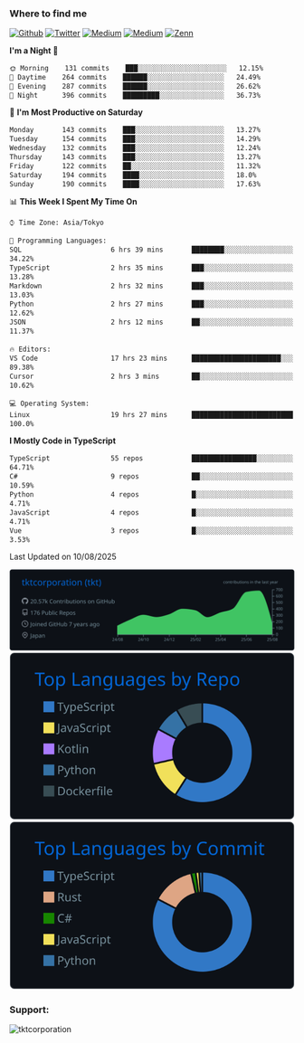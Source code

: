 <!-- <p align="left"> <img src="https://komarev.com/ghpvc/?username=tktcorporation&label=Profile%20views&color=0e75b6&style=flat" alt="tktcorporation" /> </p> -->

<h3>Where to find me</h3>
<p>
<a href="https://github.com/tktcorporation" target="_blank"><img alt="Github" src="https://img.shields.io/badge/GitHub-%2312100E.svg?&style=for-the-badge&logo=Github&logoColor=white" /></a>
<a href="https://twitter.com/tktcorporation" target="_blank"><img alt="Twitter" src="https://img.shields.io/badge/twitter-%231DA1F2.svg?&style=for-the-badge&logo=twitter&logoColor=white" /></a>
<a href="https://www.linkedin.com/in/tktcorporation" target="_blank"><img alt="Medium" src="https://img.shields.io/badge/linkdin-0a66c2.svg?&style=for-the-badge&logo=linkedin&logoColor=white" /></a>
<a href="https://qiita.com/tktcorporation" target="_blank"><img alt="Medium" src="https://img.shields.io/badge/qiita-55C500.svg?&style=for-the-badge&logo=qiita&logoColor=white" /></a>
<a href="https://zenn.dev/tktcorporation" target="_blank"><img alt="Zenn" src="https://img.shields.io/badge/Zenn-3EA8FF.svg?&style=for-the-badge&logo=Zenn&logoColor=white" /></a>
</p>
  
<!--START_SECTION:waka-->
**I'm a Night 🦉** 

```text
🌞 Morning    131 commits    ███░░░░░░░░░░░░░░░░░░░░░░   12.15% 
🌆 Daytime    264 commits    ██████░░░░░░░░░░░░░░░░░░░   24.49% 
🌃 Evening    287 commits    ██████░░░░░░░░░░░░░░░░░░░   26.62% 
🌙 Night      396 commits    █████████░░░░░░░░░░░░░░░░   36.73%

```
📅 **I'm Most Productive on Saturday** 

```text
Monday       143 commits    ███░░░░░░░░░░░░░░░░░░░░░░   13.27% 
Tuesday      154 commits    ███░░░░░░░░░░░░░░░░░░░░░░   14.29% 
Wednesday    132 commits    ███░░░░░░░░░░░░░░░░░░░░░░   12.24% 
Thursday     143 commits    ███░░░░░░░░░░░░░░░░░░░░░░   13.27% 
Friday       122 commits    ██░░░░░░░░░░░░░░░░░░░░░░░   11.32% 
Saturday     194 commits    ████░░░░░░░░░░░░░░░░░░░░░   18.0% 
Sunday       190 commits    ████░░░░░░░░░░░░░░░░░░░░░   17.63%

```


📊 **This Week I Spent My Time On** 

```text
⌚︎ Time Zone: Asia/Tokyo

💬 Programming Languages: 
SQL                      6 hrs 39 mins       ████████░░░░░░░░░░░░░░░░░   34.22% 
TypeScript               2 hrs 35 mins       ███░░░░░░░░░░░░░░░░░░░░░░   13.28% 
Markdown                 2 hrs 32 mins       ███░░░░░░░░░░░░░░░░░░░░░░   13.03% 
Python                   2 hrs 27 mins       ███░░░░░░░░░░░░░░░░░░░░░░   12.62% 
JSON                     2 hrs 12 mins       ██░░░░░░░░░░░░░░░░░░░░░░░   11.37%

🔥 Editors: 
VS Code                  17 hrs 23 mins      ██████████████████████░░░   89.38% 
Cursor                   2 hrs 3 mins        ██░░░░░░░░░░░░░░░░░░░░░░░   10.62%

💻 Operating System: 
Linux                    19 hrs 27 mins      █████████████████████████   100.0%

```

**I Mostly Code in TypeScript** 

```text
TypeScript               55 repos            ████████████████░░░░░░░░░   64.71% 
C#                       9 repos             ██░░░░░░░░░░░░░░░░░░░░░░░   10.59% 
Python                   4 repos             █░░░░░░░░░░░░░░░░░░░░░░░░   4.71% 
JavaScript               4 repos             █░░░░░░░░░░░░░░░░░░░░░░░░   4.71% 
Vue                      3 repos             █░░░░░░░░░░░░░░░░░░░░░░░░   3.53%

```



 Last Updated on 10/08/2025
<!--END_SECTION:waka-->

[![](https://raw.githubusercontent.com/tktcorporation/tktcorporation/master/profile-summary-card-output/github_dark/0-profile-details.svg)](https://github.com/vn7n24fzkq/github-profile-summary-cards)
[![](https://raw.githubusercontent.com/tktcorporation/tktcorporation/master/profile-summary-card-output/github_dark/1-repos-per-language.svg)](https://github.com/vn7n24fzkq/github-profile-summary-cards) [![](https://raw.githubusercontent.com/tktcorporation/tktcorporation/master/profile-summary-card-output/github_dark/2-most-commit-language.svg)](https://github.com/vn7n24fzkq/github-profile-summary-cards)

<h3 align="left">Support:</h3>
<p><a href="https://www.buymeacoffee.com/tktcorporation"> <img align="left" src="https://cdn.buymeacoffee.com/buttons/v2/default-yellow.png" height="50" width="210" alt="tktcorporation" /></a></p><br><br>
